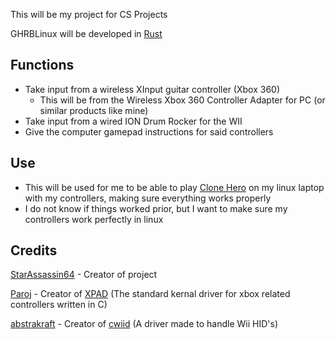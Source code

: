 This will be my project for CS Projects

GHRBLinux will be developed in [Rust](https://github.com/rust-lang/rust)

## Functions ##

* Take input from a wireless XInput guitar controller (Xbox 360)
    - This will be from the Wireless Xbox 360 Controller Adapter for PC (or similar products like mine)
* Take input from a wired ION Drum Rocker for the WII
* Give the computer gamepad instructions for said controllers

## Use ##

* This will be used for me to be able to play [Clone Hero](https://www.clonehero.net) on my linux laptop with my controllers, making sure everything works properly
* I do not know if things worked prior, but I want to make sure my controllers work perfectly in linux

## Credits ##

[StarAssassin64](https://github.com/starassassin64) - Creator of project

[Paroj](https://github.com/paroj) - Creator of [XPAD](https://github.com/paroj/xpad) (The standard kernal driver for xbox related controllers written in C)

[abstrakraft](https://github.com/abstrakraft) - Creator of [cwiid](https://github.com/abstrakraft/cwiid) (A driver made to handle Wii HID's)
